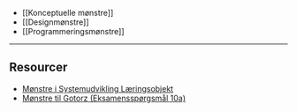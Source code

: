 
- [[Konceptuelle mønstre]]
- [[Designmønstre]]
- [[Programmeringsmønstre]]

---

## Resourcer
- [Mønstre i Systemudvikling Læringsobjekt](https://rise.articulate.com/share/Z_DVWywECFo9goC6bVPMUF1ltBmEcxoF#/lessons/f0s1zN9E57vG5wcrJlOw-bdwhgxBrYKa)
- [Mønstre til Gotorz (Eksamensspørgsmål 10a)](https://365ucl.sharepoint.com/:w:/r/sites/datamatiker-online-dmoof24-amg/_layouts/15/Doc2.aspx?action=editNew&sourcedoc=%7Bd2408adb-5ec0-4f1f-a60d-a6b5b7e06ea1%7D&wdOrigin=TEAMS-MAGLEV.teamsSdk_ns.rwc&wdExp=TEAMS-TREATMENT&wdhostclicktime=1746085374945&web=1)